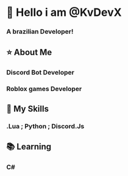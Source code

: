 # 👋 Hello i am @KvDevX
### A brazilian Developer! 

## ⭐ About Me
### Discord Bot Developer
### Roblox games Developer

## 🧠 My Skills

### .Lua ; Python ; Discord.Js

## 📚 Learning
### C#
